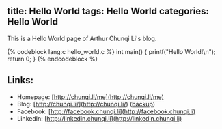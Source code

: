 title: Hello World
tags: Hello World
categories: Hello World
---
This is a Hello World page of Arthur Chunqi Li's blog.

{% codeblock lang:c hello_world.c %}
int main() {
    printf("Hello World!\n");
    return 0;
}
{% endcodeblock %}

## Links:
* Homepage: [http://chunqi.li/me](http://chunqi.li/me)
* Blog: [http://chunqi.li/](http://chunqi.li/) ([backup](http://xelatex.github.io))
* Facebook: [http://facebook.chunqi.li](http://facebook.chunqi.li)
* LinkedIn: [http://linkedin.chunqi.li](http://linkedin.chunqi.li)
